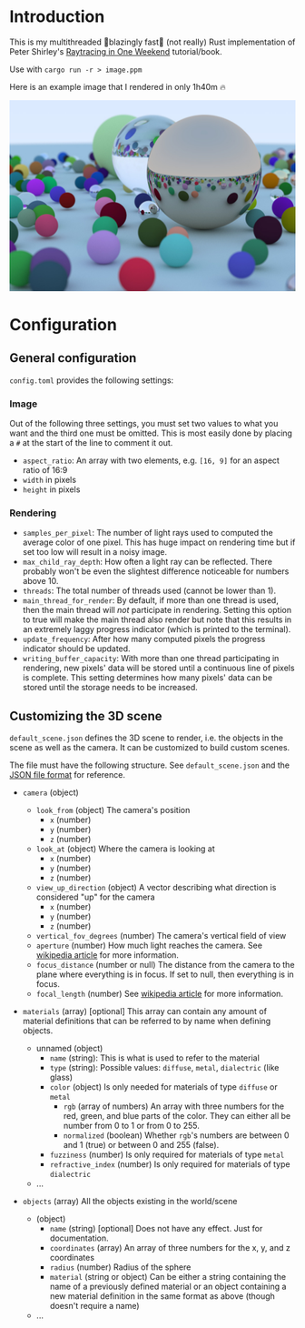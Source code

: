 # Introduction

This is my multithreaded 🚀blazingly fast🚀 (not really) Rust implementation of Peter Shirley's 
[Raytracing in One Weekend](https://raytracing.github.io/books/RayTracingInOneWeekend.html#metal) tutorial/book.

Use with `cargo run -r > image.ppm`

Here is an example image that I rendered in only 1h40m 🔥 

![Astonishing world filled with beautiful spheres](example_render.jpg)

# Configuration

## General configuration

`config.toml` provides the following settings:

### Image
Out of the following three settings, you must set two values to what you want and the third one must be omitted. This is most easily done by placing a `#` at the start of the line to comment it out.
- `aspect_ratio`: An array with two elements, e.g. `[16, 9]` for an aspect ratio of 16:9
- `width` in pixels
- `height` in pixels

### Rendering
- `samples_per_pixel`: The number of light rays used to computed the average color of one pixel. This has huge impact on rendering time but if set too low will result in a noisy image.
- `max_child_ray_depth`: How often a light ray can be reflected. There probably won't be even the slightest difference noticeable for numbers above 10.
- `threads`: The total number of threads used (cannot be lower than 1).
- `main_thread_for_render`: By default, if more than one thread is used, then the main thread will *not* participate in rendering. Setting this option to true will make the main thread also render but note that this results in an extremely laggy progress indicator (which is printed to the terminal).
- `update_frequency`: After how many computed pixels the progress indicator should be updated.
- `writing_buffer_capacity`: With more than one thread participating in rendering, new pixels' data will be stored until a continuous line of pixels is complete. This setting determines how many pixels' data can be stored until the storage needs to be increased.

## Customizing the 3D scene

`default_scene.json` defines the 3D scene to render, i.e. the objects in the scene as well as the camera. It can be customized to build custom scenes.

The file must have the following structure. See `default_scene.json` and the [JSON file format](https://www.json.org/json-de.html) for reference.

- `camera` (object)
    - `look_from` (object) The camera's position
        - `x` (number)
        - `y` (number)
        - `z` (number)
    - `look_at` (object) Where the camera is looking at
        - `x` (number)
        - `y` (number)
        - `z` (number)
    - `view_up_direction` (object) A vector describing what direction is considered "up" for the camera
        - `x` (number)
        - `y` (number)
        - `z` (number)
    - `vertical_fov_degrees` (number) The camera's vertical field of view
    - `aperture` (number) How much light reaches the camera. See [wikipedia article](https://en.wikipedia.org/wiki/Aperture) for more information.
    - `focus_distance` (number or null) The distance from the camera to the plane where everything is in focus. If set to null, then everything is in focus.
    - `focal_length` (number) See [wikipedia article](https://en.wikipedia.org/wiki/Focal_length) for more information.

- `materials` (array) [optional] This array can contain any amount of material definitions that can be referred to by name when defining objects.
    - unnamed (object)
        - `name` (string): This is what is used to refer to the material
        - `type` (string): Possible values: `diffuse`, `metal`, `dialectric` (like glass)
        - `color` (object) Is only needed for materials of type `diffuse` or `metal`
            - `rgb` (array of numbers) An array with three numbers for the red, green, and blue parts of the color. They can either all be number from 0 to 1 or from 0 to 255.
            - `normalized` (boolean) Whether `rgb`'s numbers are between 0 and 1 (true) or between 0 and 255 (false).
        - `fuzziness` (number) Is only required for materials of type `metal`
        - `refractive_index` (number) Is only required for materials of type `dialectric`
    - ...

- `objects` (array) All the objects existing in the world/scene
    - (object)
        - `name` (string) [optional] Does not have any effect. Just for documentation.
        - `coordinates` (array) An array of three numbers for the x, y, and z coordinates
        - `radius` (number) Radius of the sphere
        - `material` (string or object) Can be either a string containing the name of a previously defined material or an object containing a new material definition in the same format as above (though doesn't require a name)
    - ...
